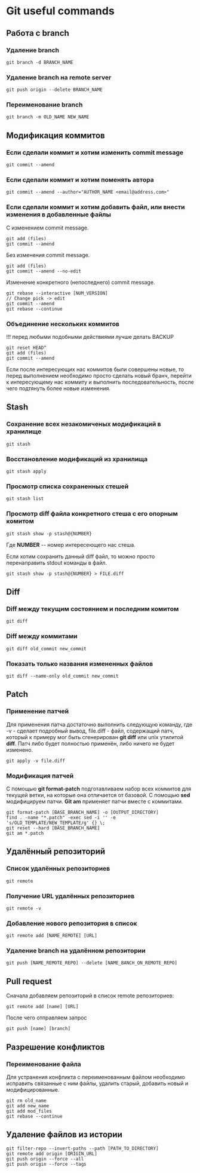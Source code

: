 # Git useful commands
## Работа с branch
### Удаление branch
```
git branch -d BRANCH_NAME
```
### Удаление branch на remote server
```
git push origin --delete BRANCH_NAME
```
### Переименование branch
```
git branch -m OLD_NAME NEW_NAME
```

## Модификация коммитов
### Если сделали коммит и хотим изменить commit message
```
git commit --amend
```

### Если сделали коммит и хотим поменять автора
```
git commit --amend --author="AUTHOR_NAME <email@address.com>"
```

### Если сделали коммит и хотим добавить файл, или внести изменения в добавленные файлы
С изменением commit message.
```
git add (files)
git commit --amend
```
Без изменения commit message.
```
git add (files)
git commit --amend --no-edit
```
Изменение конкретного (непоследнего) commit message.
```
git rebase --interactive [NUM_VERSION]
// Change pick -> edit
git commit --amend
git rebase --continue
```

### Объединение нескольких коммитов
!!! перед любыми подобными действиями лучше делать BACKUP
```
git reset HEAD^
git add (files)
git commit --amend
```
Если после интересующих нас коммитов были совершены новые, то перед выполнением необходимо просто сделать новый бранч, перейти к интересующему нас коммиту и выполнить последовательность, после чего подтянуть более новые изменения.

## Stash
### Сохранение всех незакомиченых модификаций в хранилище
```
git stash
```
### Восстановление модификаций из хранилища
```
git stash apply
```
### Просмотр списка сохраненных стешей
```
git stash list
```
### Просмотр diff файла конкретного стеша с его опорным комитом
```
git stash show -p stash@{NUMBER}
```
Где __NUMBER__ -- номер интересеющего нас стеша.

Если хотим сохранить данный diff файл, то можно просто перенаправить stdout команды в файл.
```
git stash show -p stash@{NUMBER} > FILE.diff
```

## Diff
### Diff между текущим состоянием и последним комитом
```
git diff
```
### Diff между коммитами
```
git diff old_commit new_commit
```
### Показать только названия измененных файлов
```
git diff --name-only old_commit new_commit
```

## Patch
### Применение патчей
Для применения патча достаточно выполнить следующую команду, где -v - сделает подробный вывод, file.diff - файл, содержащий патч, который к примеру мог быть сгенерирован __git diff__ или unix утилитой __diff__. Патч либо будет полностью применён, либо ничего не будет изменено.
```
git apply -v file.diff
```
### Модификация патчей
С помощью __git format-patch__ подготавливаем набор всех коммитов для текущей ветки, на которые она отличается от базовой. С помощью __sed__ модифицируем патчи. __Git am__ применяет патчи вместе с коммитами.
```
git format-patch [BASE_BRANCH_NAME] -o [OUTPUT_DIRECTORY]
find . -name "*.patch" -exec sed -i '' -e 's/OLD_TEMPLATE/NEW_TEMPLATE/g' {} \;
git reset --hard [BASE_BRANCH_NAME]
git am *.patch
```

## Удалённый репозиторий
### Список удалённых репозиториев
```
git remote
```


### Получение URL удалённых репозиториев
```
git remote -v
```


### Добавление нового репозитория в список
```
git remote add [NAME_REMOTE] [URL]
```
### Удаление branch на удалённом репозитории
```
git push [NAME_REMOTE_REPO] --delete [NAME_BANCH_ON_REMOTE_REPO]
```

## Pull request
Сначала добавляем репозиторий в список remote репозиториев:
```
git remote add [name] [URL]
```
После чего отправляем запрос
```
git push [name] [branch]
```

## Разрешение конфликтов
### Переименование файла
Для устранения конфликта с переименованным файлом необходимо исправить связанные с ним файлы, удалить старый, добавить новый и модифицированные.
```
git rm old_name
git add new_name
git add mod_files
git rebase --continue
```

## Удаление файлов из истории
```
git filter-repo --invert-paths --path [PATH_TO_DIRECTORY]
git remote add origin [ORIGIN_URL]
git push origin --force --all
git push origin --force --tags
```

